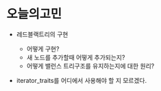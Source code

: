 # 오늘의고민

- 레드블랙트리의 구현
	- 어떻게 구현?
	- 새 노드를 추가할때 어떻게 추가되는지?
	- 어떻게 밸런스 트리구조를 유지하는지에 대한 원리?

- iterator_traits를 어디에서 사용해야 할 지 모르겠다.
